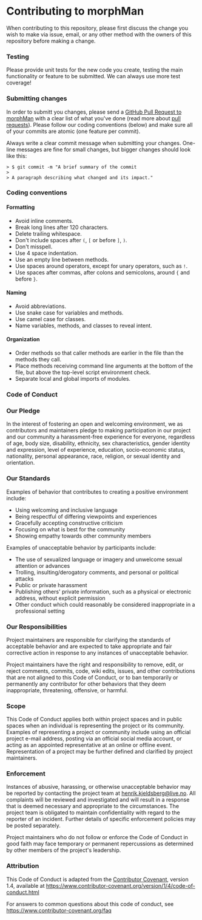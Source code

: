 # Contributing to morphMan

When contributing to this repository, please first discuss the change you wish to make via issue,
email, or any other method with the owners of this repository before making a change. 



### Testing 

Please provide unit tests for the  new code you create, testing the main functionality or feature to be submitted. We can always use more test coverage! 

### Submitting changes

In order to submitt you changes, please send a [GitHub Pull Request to morphMan](https://github.com/KVSlab/morphMan/pull/new/master) with a clear list of what you've done (read more about [pull requests](http://help.github.com/pull-requests/)). Please follow our coding conventions (below) and make sure all of your commits are atomic (one feature per commit).

Always write a clear commit message when submitting your changes. One-line messages are fine for small changes, but bigger changes should look like this:

    > $ git commit -m "A brief summary of the commit
    > 
    > A paragraph describing what changed and its impact."

### Coding conventions

#### Formatting 
* Avoid inline comments.
* Break long lines after 120 characters.
* Delete trailing whitespace.
* Don't include spaces after `(`, `[` or before `]`, `)`.
* Don't misspell.
* Use 4 space indentation.
* Use an empty line between methods.
* Use spaces around operators, except for unary operators, such as `!`.
* Use spaces after commas, after colons and semicolons, around `{` and before
  `}`.

#### Naming

* Avoid abbreviations.
* Use snake case for variables and methods.
* Use camel case for classes.
* Name variables, methods, and classes to reveal intent.

#### Organization

* Order methods so that caller methods are earlier in the file than the methods
  they call.
* Place methods receiving command line arguments at the bottom of the file, but above the top-level script environment check.
* Separate local and global imports of modules.


### Code of Conduct

### Our Pledge

In the interest of fostering an open and welcoming environment, we as
contributors and maintainers pledge to making participation in our project and
our community a harassment-free experience for everyone, regardless of age, body
size, disability, ethnicity, sex characteristics, gender identity and expression,
level of experience, education, socio-economic status, nationality, personal
appearance, race, religion, or sexual identity and orientation.

### Our Standards

Examples of behavior that contributes to creating a positive environment
include:

* Using welcoming and inclusive language
* Being respectful of differing viewpoints and experiences
* Gracefully accepting constructive criticism
* Focusing on what is best for the community
* Showing empathy towards other community members

Examples of unacceptable behavior by participants include:

* The use of sexualized language or imagery and unwelcome sexual attention or
  advances
* Trolling, insulting/derogatory comments, and personal or political attacks
* Public or private harassment
* Publishing others' private information, such as a physical or electronic
  address, without explicit permission
* Other conduct which could reasonably be considered inappropriate in a
  professional setting

### Our Responsibilities

Project maintainers are responsible for clarifying the standards of acceptable
behavior and are expected to take appropriate and fair corrective action in
response to any instances of unacceptable behavior.

Project maintainers have the right and responsibility to remove, edit, or
reject comments, commits, code, wiki edits, issues, and other contributions
that are not aligned to this Code of Conduct, or to ban temporarily or
permanently any contributor for other behaviors that they deem inappropriate,
threatening, offensive, or harmful.

### Scope

This Code of Conduct applies both within project spaces and in public spaces
when an individual is representing the project or its community. Examples of
representing a project or community include using an official project e-mail
address, posting via an official social media account, or acting as an appointed
representative at an online or offline event. Representation of a project may be
further defined and clarified by project maintainers.

### Enforcement

Instances of abusive, harassing, or otherwise unacceptable behavior may be
reported by contacting the project team at henrik.kjeldsberg@live.no. All
complaints will be reviewed and investigated and will result in a response that
is deemed necessary and appropriate to the circumstances. The project team is
obligated to maintain confidentiality with regard to the reporter of an incident.
Further details of specific enforcement policies may be posted separately.

Project maintainers who do not follow or enforce the Code of Conduct in good
faith may face temporary or permanent repercussions as determined by other
members of the project's leadership.

### Attribution

This Code of Conduct is adapted from the [Contributor Covenant][homepage], version 1.4,
available at https://www.contributor-covenant.org/version/1/4/code-of-conduct.html

[homepage]: https://www.contributor-covenant.org

For answers to common questions about this code of conduct, see
https://www.contributor-covenant.org/faq


